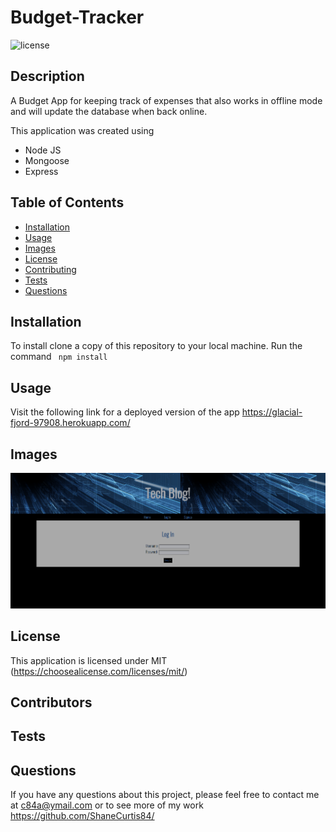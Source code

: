 # Budget-Tracker

  ![license](https://img.shields.io/badge/License-MIT-green.svg)

  ## Description

A Budget App for keeping track of expenses that also works in offline mode and will update the database when back online. 
  
  This application was created using 
  - Node JS
  - Mongoose
  - Express


  

  ## Table of Contents
  - [Installation](#installation)
  - [Usage](#usage)
  - [Images](#images)
  - [License](#license)
  - [Contributing](#contributing)
  - [Tests](#tests)
  - [Questions](#questions)

  ## Installation

  To install clone a copy of this repository to your local machine. Run the command ``` npm install```

  ## Usage


 Visit the following link for a deployed version of the app https://glacial-fjord-97908.herokuapp.com/
  
  

  

   
 ## Images

![tests ](https://github.com/ShaneCurtis84/Tech-Blog/blob/main/assets/images/screenshot1.PNG)



  ## License

  This application is licensed under MIT (https://choosealicense.com/licenses/mit/)
 
 

  ## Contributors

  


  ## Tests

  


  ## Questions

  If you have any questions about this project, please feel free to contact me at c84a@ymail.com or to see more of my work https://github.com/ShaneCurtis84/